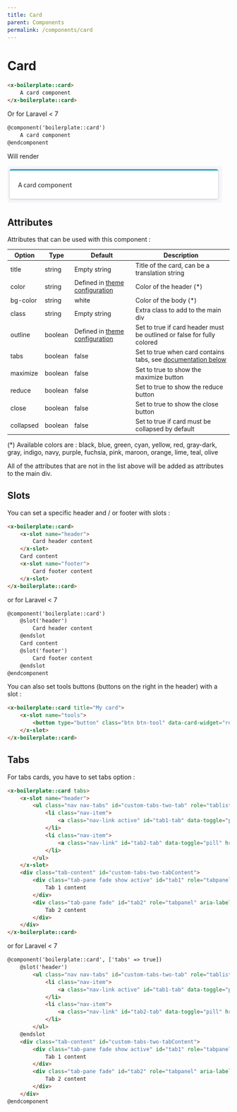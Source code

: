 ```yaml
---
title: Card
parent: Components
permalink: /components/card
---
```


# Card

```html
<x-boilerplate::card>
    A card component
</x-boilerplate::card>
```

Or for Laravel < 7

```html
@component('boilerplate::card')
    A card component
@endcomponent
```

Will render

![Card](../assets/img/components/card.png)

## Attributes

Attributes that can be used with this component :

| Option | Type | Default | Description |
| --- | --- | --- | --- |
| title | string | Empty string | Title of the card, can be a translation string |
| color | string | Defined in [theme configuration](configuration/theme) | Color of the header (\*) |
| bg-color | string | white | Color of the body (\*) |
| class| string | Empty string | Extra class to add to the main div |
| outline | boolean | Defined in [theme configuration](configuration/theme) | Set to true if card header must be outlined or false for fully colored |
| tabs | boolean | false | Set to true when card contains tabs, see [documentation below](#tabs) |
| maximize | boolean | false | Set to true to show the maximize button |
| reduce | boolean | false | Set to true to show the reduce button |
| close | boolean | false | Set to true to show the close button |
| collapsed | boolean | false | Set to true if card must be collapsed by default |

(\*) Available colors are : black, blue, green, cyan, yellow, red, gray-dark, gray, indigo, navy, purple, fuchsia, pink, maroon, orange, lime, teal, olive

All of the attributes that are not in the list above will be added as attributes to the main div.

## Slots

You can set a specific header and / or footer with slots :

```html
<x-boilerplate::card>
    <x-slot name="header">
        Card header content
    </x-slot>
    Card content
    <x-slot name="footer">
        Card footer content
    </x-slot>
</x-boilerplate::card>
```

or for Laravel < 7

```html
@component('boilerplate::card')
    @slot('header')
        Card header content
    @endslot
    Card content
    @slot('footer')
        Card footer content
    @endslot
@endcomponent
```

You can also set tools buttons (buttons on the right in the header) with a slot :

```html
<x-boilerplate::card title="My card">
    <x-slot name="tools">
        <button type="button" class="btn btn-tool" data-card-widget="remove"><i class="fas fa-times"></i></button>
    </x-slot>
</x-boilerplate::card>
```

## Tabs

For tabs cards, you have to set tabs option :

```html
<x-boilerplate::card tabs>
    <x-slot name="header">
        <ul class="nav nav-tabs" id="custom-tabs-two-tab" role="tablist">
            <li class="nav-item">
                <a class="nav-link active" id="tab1-tab" data-toggle="pill" href="#tab1" role="tab" aria-controls="custom-tabs-two-home" aria-selected="true">Tab 1</a>
            </li>
            <li class="nav-item">
                <a class="nav-link" id="tab2-tab" data-toggle="pill" href="#tab2" role="tab" aria-controls="custom-tabs-two-profile" aria-selected="false">Tab 2</a>
            </li>
        </ul>
    </x-slot>
    <div class="tab-content" id="custom-tabs-two-tabContent">
        <div class="tab-pane fade show active" id="tab1" role="tabpanel" aria-labelledby="tab1-tab">
            Tab 1 content
        </div>
        <div class="tab-pane fade" id="tab2" role="tabpanel" aria-labelledby="tab2-tab">
            Tab 2 content
        </div>
    </div>
</x-boilerplate::card>
```

or for Laravel < 7

```html
@component('boilerplate::card', ['tabs' => true])
    @slot('header')
        <ul class="nav nav-tabs" id="custom-tabs-two-tab" role="tablist">
            <li class="nav-item">
                <a class="nav-link active" id="tab1-tab" data-toggle="pill" href="#tab1" role="tab" aria-controls="custom-tabs-two-home" aria-selected="true">Tab 1</a>
            </li>
            <li class="nav-item">
                <a class="nav-link" id="tab2-tab" data-toggle="pill" href="#tab2" role="tab" aria-controls="custom-tabs-two-profile" aria-selected="false">Tab 2</a>
            </li>
        </ul>
    @endslot
    <div class="tab-content" id="custom-tabs-two-tabContent">
        <div class="tab-pane fade show active" id="tab1" role="tabpanel" aria-labelledby="tab1-tab">
            Tab 1 content
        </div>
        <div class="tab-pane fade" id="tab2" role="tabpanel" aria-labelledby="tab2-tab">
            Tab 2 content
        </div>
    </div>
@endcomponent
```